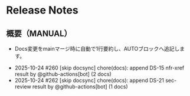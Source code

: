 # Release Notes
## 概要（MANUAL）
- Docs変更をmainマージ時に自動で1行要約し、AUTOブロックへ追記します。

<!-- AUTO:BEGIN name=relnotes -->
<!-- ここに自動追記される -->
- 2025-10-24 #260 [skip docsync] chore(docs): append DS-15 nfr-xref result by @github-actions[bot] (2 docs)
- 2025-10-24 #262 [skip docsync] chore(docs): append DS-21 sec-review result by @github-actions[bot] (1 docs)
<!-- AUTO:END -->
